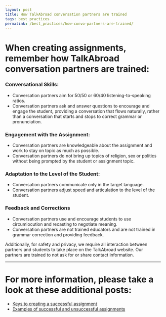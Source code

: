 ```yaml
---
layout: post
title: How TalkAbroad conversation partners are trained
tags: best_practices
permalink: /best_practices/how-convo-partners-are-trained/
---
```


# When creating assignments, remember how TalkAbroad conversation partners are trained:

### Conversational Skills:
- Conversation partners aim for 50/50 or 60/40 listening-to-speaking ratios.
- Conversation partners ask and answer questions to encourage and engage the student, providing a conversation that flows naturally, rather than a conversation that starts and stops to correct grammar or pronunciation.

### Engagement with the Assignment:
- Conversation partners are knowledgeable about the assignment and work to stay on topic as much as possible.
- Conversation partners do not bring up topics of religion, sex or politics without being prompted by the student or assignment topic. 

### Adaptation to the Level of the Student:
- Conversation partners communicate only in the target language.
- Conversation partners adjust speed and articulation to the level of the student.

### Feedback and Corrections
- Conversation partners use and encourage students to use circumlocution and recasting to negotiate meaning.
- Conversation partners are not trained educators and are not trained in grammar correction and providing feedback.

Additionally, for safety and privacy, we require all interaction between partners and students to take place on the TalkAbroad website. Our partners are trained to not ask for or share contact information.

---
# For more information, please take a look at these additional posts:
- [Keys to creating a successful assignment](/best_practices/keys-to-a-successful-assignment/)
- [Examples of successful and unsuccessful assignments](/best_practices/sample-assignments/)
